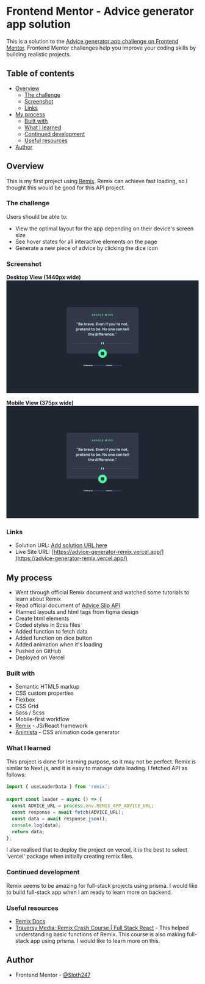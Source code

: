 # Frontend Mentor - Advice generator app solution

This is a solution to the [Advice generator app challenge on Frontend Mentor](https://www.frontendmentor.io/challenges/advice-generator-app-QdUG-13db). Frontend Mentor challenges help you improve your coding skills by building realistic projects.

## Table of contents

- [Overview](#overview)
  - [The challenge](#the-challenge)
  - [Screenshot](#screenshot)
  - [Links](#links)
- [My process](#my-process)
  - [Built with](#built-with)
  - [What I learned](#what-i-learned)
  - [Continued development](#continued-development)
  - [Useful resources](#useful-resources)
- [Author](#author)

## Overview

This is my first project using [Remix](https://remix.run/). Remix can achieve fast loading, so I thought this would be good for this API project.

### The challenge

Users should be able to:

- View the optimal layout for the app depending on their device's screen size
- See hover states for all interactive elements on the page
- Generate a new piece of advice by clicking the dice icon

### Screenshot

**Desktop View (1440px wide)**
![](./public/images/advice-generator-desktop.png)

**Mobile View (375px wide)**
![](./public/images/advice-generator-desktop.png)

### Links

- Solution URL: [Add solution URL here](https://your-solution-url.com)
- Live Site URL: [https://advice-generator-remix.vercel.app/](https://advice-generator-remix.vercel.app/)

## My process

- Went through official Remix document and watched some tutorials to learn about Remix
- Read official document of [Advice Slip API](https://api.adviceslip.com/)
- Planned layouts and html tags from figma design
- Create html elements
- Coded styles in Scss files
- Added function to fetch data
- Added function on dice button
- Added animation when it's loading
- Pushed on GitHub
- Deployed on Vercel

### Built with

- Semantic HTML5 markup
- CSS custom properties
- Flexbox
- CSS Grid
- Sass / Scss
- Mobile-first workflow
- [Remix](https://remix.run/) - JS/React framework
- [Animista](http://animista.net) - CSS animation code generator

### What I learned

This project is done for learning purpose, so it may not be perfect. Remix is similar to Next.js, and it is easy to manage data loading. I fetched API as follows:

```js
import { useLoaderData } from 'remix';

export const loader = async () => {
  const ADVICE_URL = process.env.REMIX_APP_ADVICE_URL;
  const response = await fetch(ADVICE_URL);
  const data = await response.json();
  console.log(data);
  return data;
};
```

I also realised that to deploy the project on vercel, it is the best to select 'vercel' package when initially creating remix files.

### Continued development

Remix seems to be amazing for full-stack projects using prisma. I would like to build full-stack app when I am ready to learn more on backend.

### Useful resources

- [Remix Docs](https://remix.run/docs/en/v1)
- [Traversy Media: Remix Crash Course | Full Stack React](https://www.youtube.com/watch?v=d_BhzHVV4aQ) - This helped understanding basic functions of Remix. This course is also making full-stack app using prisma. I would like to learn more on this.

## Author

- Frontend Mentor - [@Sloth247](https://www.frontendmentor.io/profile/Sloth247)
